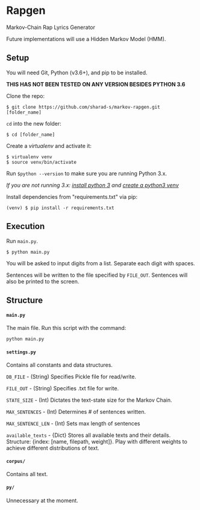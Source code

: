 

# Rapgen

Markov-Chain Rap Lyrics Generator

Future implementations will use a Hidden Markov Model (HMM).

## Setup

You will need Git, Python (v3.6+), and pip to be installed.

**THIS HAS NOT BEEN TESTED ON ANY VERSION BESIDES PYTHON 3.6**

Clone the repo:

```
$ git clone https://github.com/sharad-s/markov-rapgen.git [folder_name]
```

`cd` into the new folder:

```
$ cd [folder_name]
```

Create a *virtualenv* and activate it:

```
$ virtualenv venv
$ source venv/bin/activate
```

Run `$python --version` to make sure you are running Python 3.x.

*If you are not running 3.x:
[install python 3](https://www.python.org/downloads/) and
[create a python3 venv](https://stackoverflow.com/questions/23842713/using-python-3-in-virtualenv)*

Install dependencies from "requirements.txt" via pip:

```
(venv) $ pip install -r requirements.txt
```

## Execution

Run `main.py`.

```
$ python main.py
```

You will be asked to input digits from a list.
Separate each digit with spaces.

Sentences will be written to the file specified by `FILE_OUT`.
Sentences will also be printed to the screen.


## Structure

#### `main.py`
The main file. Run this script with the command:
```python
python main.py
```

#### `settings.py`

Contains all constants and data structures.

`DB_FILE` - (String) Specifies Pickle file for read/write.

`FILE_OUT` - (String) Specifies .txt file for write.

`STATE_SIZE` - (Int) Dictates the text-state size for the Markov Chain.

`MAX_SENTENCES` - (Int) Determines # of sentences written.

`MAX_SENTENCE_LEN` - (Int) Sets max length of sentences

`available_texts` - {Dict} Stores all available texts and their details.
Structure: {index: [name, filepath, weight]}. Play with different weights to achieve different distributions of text.

#### `corpus/`
Contains all text.

#### `py/`
Unnecessary at the moment.
